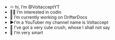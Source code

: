 - ♾️ hi, I’m @VoltacceptYT
- 👨‍💻 I’m interested in codin
- 📄 I’m currently working on DrifterDocs
- ▶️I'm a YouTuber my channel name is Voltaccept
- 🥰 I've got a very cute crush, whose I shall not say
- 🧠 I'm very smart

<!---
VoltacceptYT/VoltacceptYT is a ✨ special ✨ repository because its `README.md` (this file) appears on your GitHub profile.
You can click the Preview link to take a look at your changes.
--->
